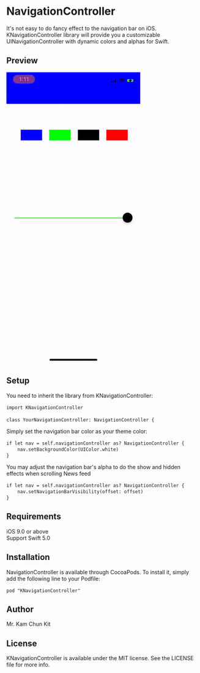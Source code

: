 # NavigationController

It's not easy to do fancy effect to the navigation bar on iOS. KNavigationController library will provide you a customizable UINavigationController with dynamic colors and alphas for Swift.

## Preview
<img src="Screenshot/ezgif-4-5f6158efdb50.gif" width=350/>

## Setup
You need to inherit the library from KNavigationController:
```
import KNavigationController

class YourNavigationController: NavigationController {
```

Simply set the navigation bar color as your theme color:
```
if let nav = self.navigationController as? NavigationController {
    nav.setBackgroundColor(UIColor.white)
}
```

You may adjust the navigation bar's alpha to do the show and hidden effects when scrolling News feed
```
if let nav = self.navigationController as? NavigationController {
    nav.setNavigationBarVisibility(offset: offset)
}
```

## Requirements
iOS 9.0 or above <br/>
Support Swift 5.0

## Installation
NavigationController is available through CocoaPods. To install it, simply add the following line to your Podfile:

```
pod "KNavigationController"
```

## Author
Mr. Kam Chun Kit

## License
KNavigationController is available under the MIT license. See the LICENSE file for more info.
